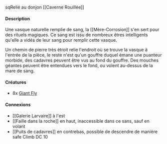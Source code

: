 sqRelié au donjon [[Caverne Rouillée]]
#### Description
Une vasque naturelle remplie de sang, la [[Mère-Corrosion]] s'en sert pour des rituels magiques. Ce sang est issu de nombreux êtres intelligents qu'elle a vidés de leur sang pour remplir cette vasque.

Un chemin de pierre très étroit relie l'endroit où se trouve la vasque à l'entrée de la pièce, le reste n'est qu'un gouffre duquel émane une puanteur morbide, des cadavres peuvent être vus au fond du gouffre. Des mouches géantes peuvent être entendues vers le fond, ou volent au-dessus de la mare de sang.
#### Créatures
- 8x [Giant Fly](https://2e.aonprd.com/Monsters.aspx?ID=673)
#### Connexions
- [[Galerie Larvaire]] à l'est
- [[Faille dans la roche]] en haut, inaccessible dans ce sans, sauf en volant
- [[Puits de cadavres]] en contrebas, possible de descendre de manière safe Climb DC 10